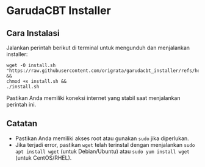 # GarudaCBT Installer

## Cara Instalasi

Jalankan perintah berikut di terminal untuk mengunduh dan menjalankan installer:

```
wget -O install.sh "https://raw.githubusercontent.com/origrata/garudacbt_installer/refs/heads/main/install.sh" &&
chmod +x install.sh &&
./install.sh
```

Pastikan Anda memiliki koneksi internet yang stabil saat menjalankan perintah ini.

## Catatan
- Pastikan Anda memiliki akses root atau gunakan `sudo` jika diperlukan.
- Jika terjadi error, pastikan `wget` telah terinstal dengan menjalankan `sudo apt install wget` (untuk Debian/Ubuntu) atau `sudo yum install wget` (untuk CentOS/RHEL).

